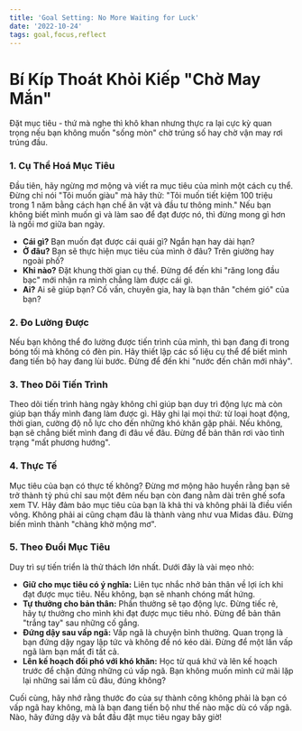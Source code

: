 ```yaml
---
title: 'Goal Setting: No More Waiting for Luck'
date: '2022-10-24'
tags: goal,focus,reflect
---
```


# Bí Kíp Thoát Khỏi Kiếp "Chờ May Mắn"

Đặt mục tiêu - thứ mà nghe thì khô khan nhưng thực ra lại cực kỳ quan trọng nếu bạn không muốn "sống mòn" chờ trúng số hay chờ vận may rơi trúng đầu.


### 1. Cụ Thể Hoá Mục Tiêu

Đầu tiên, hãy ngừng mơ mộng và viết ra mục tiêu của mình một cách cụ thể. Đừng chỉ nói "Tôi muốn giàu" mà hãy thử: "Tôi muốn tiết kiệm 100 triệu trong 1 năm bằng cách hạn chế ăn vặt và đầu tư thông minh." Nếu bạn không biết mình muốn gì và làm sao để đạt được nó, thì đừng mong gì hơn là ngồi mơ giữa ban ngày.

- **Cái gì?** Bạn muốn đạt được cái quái gì? Ngắn hạn hay dài hạn?
- **Ở đâu?** Bạn sẽ thực hiện mục tiêu của mình ở đâu? Trên giường hay ngoài phố?
- **Khi nào?** Đặt khung thời gian cụ thể. Đừng để đến khi "răng long đầu bạc" mới nhận ra mình chẳng làm được cái gì.
- **Ai?** Ai sẽ giúp bạn? Cố vấn, chuyên gia, hay là bạn thân "chém gió" của bạn?


### 2. Đo Lường Được

Nếu bạn không thể đo lường được tiến trình của mình, thì bạn đang đi trong bóng tối mà không có đèn pin. Hãy thiết lập các số liệu cụ thể để biết mình đang tiến bộ hay đang lùi bước. Đừng để đến khi "nước đến chân mới nhảy".


### 3. Theo Dõi Tiến Trình

Theo dõi tiến trình hàng ngày không chỉ giúp bạn duy trì động lực mà còn giúp bạn thấy mình đang làm được gì. Hãy ghi lại mọi thứ: từ loại hoạt động, thời gian, cường độ nỗ lực cho đến những khó khăn gặp phải. Nếu không, bạn sẽ chẳng biết mình đang đi đâu về đâu. Đừng để bản thân rơi vào tình trạng "mất phương hướng".


### 4. Thực Tế

Mục tiêu của bạn có thực tế không? Đừng mơ mộng hão huyền rằng bạn sẽ trở thành tỷ phú chỉ sau một đêm nếu bạn còn đang nằm dài trên ghế sofa xem TV. Hãy đảm bảo mục tiêu của bạn là khả thi và không phải là điều viển vông. Không phải ai cũng chạm đâu là thành vàng như vua Midas đâu. Đừng biến mình thành "chàng khờ mộng mơ".


### 5. Theo Đuổi Mục Tiêu

Duy trì sự tiến triển là thử thách lớn nhất. Dưới đây là vài mẹo nhỏ:

- **Giữ cho mục tiêu có ý nghĩa:** Liên tục nhắc nhở bản thân về lợi ích khi đạt được mục tiêu. Nếu không, bạn sẽ nhanh chóng mất hứng.
- **Tự thưởng cho bản thân:** Phần thưởng sẽ tạo động lực. Đừng tiếc rẻ, hãy tự thưởng cho mình khi đạt được mục tiêu nhỏ. Đừng để bản thân "trắng tay" sau những cố gắng.
- **Đứng dậy sau vấp ngã:** Vấp ngã là chuyện bình thường. Quan trọng là bạn đứng dậy ngay lập tức và không để nó kéo dài. Đừng để một lần vấp ngã làm bạn mất đi tất cả.
- **Lên kế hoạch đối phó với khó khăn:** Học từ quá khứ và lên kế hoạch trước để chặn đứng những cú vấp ngã. Bạn không muốn mình cứ mãi lặp lại những sai lầm cũ đâu, đúng không?

Cuối cùng, hãy nhớ rằng thước đo của sự thành công không phải là bạn có vấp ngã hay không, mà là bạn đang tiến bộ như thế nào mặc dù có vấp ngã. Nào, hãy đứng dậy và bắt đầu đặt mục tiêu ngay bây giờ!
